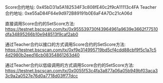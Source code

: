 
Score合约地址: 0x45bD31a5A182534F3c808fE40c2f9cA11113c4FA
Teacher合约地址: 0xe55aD84F64e9d972B89191b0E6aF4A7Dc21cA06d

直接调用Score合约的SetScore方法: https://testnet.bscscan.com/tx/0x955539730f43964961a9639e3662f77510dfa34895266b10e948513f9caf2ab0

通过Teacher合约以接口的方式调用Score合约的SetScore方法: https://testnet.bscscan.com/tx/0xf9e314995719bd5cf4cdd88cbf9f5c1a7c54d2980b2eed16cb08354861263d40

通过Teacher合约以低级调用的方式调用Score合约的SetScore方法: https://testnet.bscscan.com/tx/0x0055f53c4fa3a877a06a05b949bf03aca33c9a2a0527e76d0a7718d03ff77dcc
